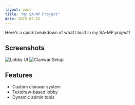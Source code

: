 ```yaml
---
layout: post
title: "My SA-MP Project"
date: 2025-05-22
---
```


Here's a quick breakdown of what I built in my SA-MP project!

## Screenshots

![Lobby UI](assets/lobby-ui.png)
![Clanwar Setup](assets/clanwar-setup.png)

## Features
- Custom clanwar system
- Textdraw-based lobby
- Dynamic admin tools
